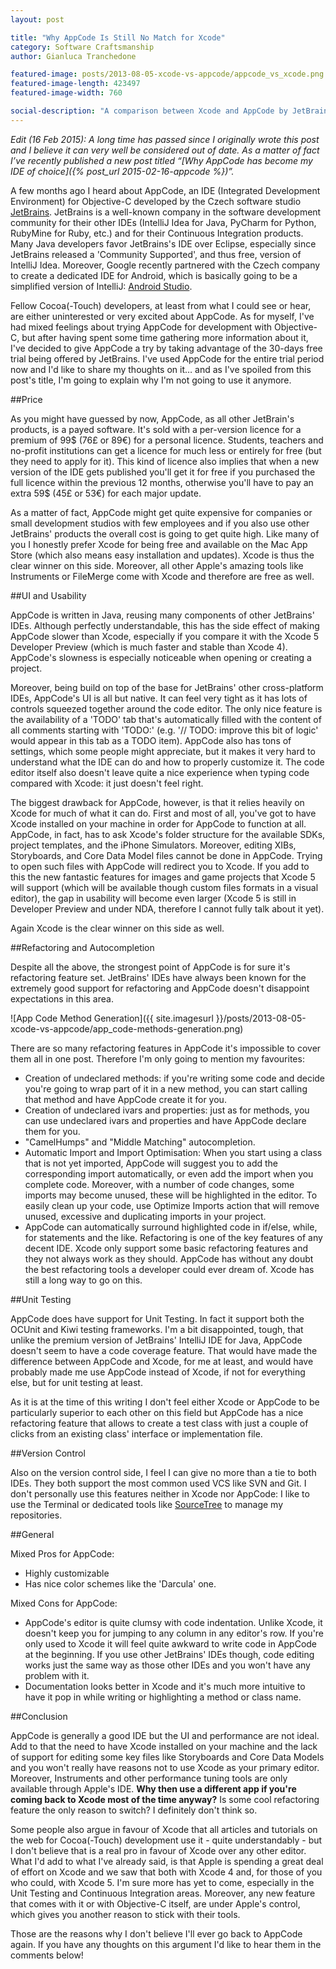 ```yaml
---
layout: post

title: "Why AppCode Is Still No Match for Xcode"
category: Software Craftsmanship
author: Gianluca Tranchedone

featured-image: posts/2013-08-05-xcode-vs-appcode/appcode_vs_xcode.png
featured-image-length: 423497
featured-image-width: 760

social-description: "A comparison between Xcode and AppCode by JetBrains. In this post I argued that Xcode is the must go choice for any Cocoa(-Touch) developer."
---
```


_Edit (16 Feb 2015): A long time has passed since I originally wrote this post and I believe it can very well be considered out of date. As a matter of fact I’ve recently published a new post titled “[Why AppCode has become my IDE of choice]({% post_url 2015-02-16-appcode %})”._

A few months ago I heard about AppCode, an IDE (Integrated Development Environment) for Objective-C developed by the Czech software studio [JetBrains](http://www.jetbrains.com/). JetBrains is a well-known company in the software development community for their other IDEs (IntelliJ Idea for Java, PyCharm for Python, RubyMine for Ruby, etc.) and for their Continuous Integration products. Many Java developers favor JetBrains's IDE over Eclipse, especially since JetBrains released a 'Community Supported', and thus free, version of IntelliJ Idea. Moreover, Google recently partnered with the Czech company to create a dedicated IDE for Android, which is basically going to be a simplified version of IntelliJ: [Android Studio](http://ccbeans.me/179eTAk).

Fellow Cocoa(-Touch) developers, at least from what I could see or hear, are either uninterested or very excited about AppCode. As for myself, I've had mixed feelings about trying AppCode for development with Objective-C, but after having spent some time gathering more information about it, I've decided to give AppCode a try by taking advantage of the 30-days free trial being offered by JetBrains. I've used AppCode for the entire trial period now and I'd like to share my thoughts on it… and as I've spoiled from this post's title, I'm going to explain why I'm not going to use it anymore.

<!-- more -->

##Price

As you might have guessed by now, AppCode, as all other JetBrain's products, is a payed software. It's sold with a per-version licence for a premium of 99$ (76£ or 89€) for a personal licence. Students, teachers and no-profit institutions can get a licence for much less or entirely for free (but they need to apply for it). This kind of licence also implies that when a new version of the IDE gets published you'll get it for free if you purchased the full licence within the previous 12 months, otherwise you'll have to pay an extra 59$ (45£ or 53€) for each major update.

As a matter of fact, AppCode might get quite expensive for companies or small development studios with few employees and if you also use other JetBrains' products the overall cost is going to get quite high. Like many of you I honestly prefer Xcode for being free and available on the Mac App Store (which also means easy installation and updates). Xcode is thus the clear winner on this side. Moreover, all other Apple's amazing tools like Instruments or FileMerge come with Xcode and therefore are free as well.

##UI and Usability

AppCode is written in Java, reusing many components of other JetBrains' IDEs. Although perfectly understandable, this has the side effect of making AppCode slower than Xcode, especially if you compare it with the Xcode 5 Developer Preview (which is much faster and stable than Xcode 4). AppCode's slowness is especially noticeable when opening or creating a project.

Moreover, being build on top of the base for JetBrains' other cross-platform IDEs, AppCode's UI is all but native. It can feel very tight as it has lots of controls squeezed together around the code editor. The only nice feature is the availability of a 'TODO' tab that's automatically filled with the content of all comments starting with 'TODO:' (e.g. '// TODO: improve this bit of logic' would appear in this tab as a TODO item). AppCode also has tons of settings, which some people might appreciate, but it makes it very hard to understand what the IDE can do and how to properly customize it. The code editor itself also doesn't leave quite a nice experience when typing code compared with Xcode: it just doesn't feel right.

The biggest drawback for AppCode, however, is that it relies heavily on Xcode for much of what it can do. First and most of all, you've got to have Xcode installed on your machine in order for AppCode to function at all. AppCode, in fact, has to ask Xcode's folder structure for the available SDKs, project templates, and the iPhone Simulators. Moreover, editing XIBs, Storyboards, and Core Data Model files cannot be done in AppCode. Trying to open such files with AppCode will redirect you to Xcode. If you add to this the new fantastic features for images and game projects that Xcode 5 will support (which will be available though custom files formats in a visual editor), the gap in usability will become even larger (Xcode 5 is still in Developer Preview and under NDA, therefore I cannot fully talk about it yet).

Again Xcode is the clear winner on this side as well.

##Refactoring and Autocompletion

Despite all the above, the strongest point of AppCode is for sure it's refactoring feature set. JetBrains' IDEs have always been known for the extremely good support for refactoring and AppCode doesn't disappoint expectations in this area.

![App Code Method Generation]({{ site.imagesurl }}/posts/2013-08-05-xcode-vs-appcode/app_code-methods-generation.png)

There are so many refactoring features in AppCode it's impossible to cover them all in one post. Therefore I'm only going to mention my favourites:

* Creation of undeclared methods: if you're writing some code and decide you're going to wrap part of it in a new method, you can start calling that method and have AppCode create it for you.
* Creation of undeclared ivars and properties: just as for methods, you can use undeclared ivars and properties and have AppCode declare them for you.
* "CamelHumps" and "Middle Matching" autocompletion.
* Automatic Import and Import Optimisation: When you start using a class that is not yet imported, AppCode will suggest you to add the corresponding import automatically, or even add the import when you complete code. Moreover, with a number of code changes, some imports may become unused, these will be highlighted in the editor. To easily clean up your code, use Optimize Imports action that will remove unused, excessive and duplicating imports in your project.
* AppCode can automatically surround highlighted code in if/else, while, for statements and the like.
Refactoring is one of the key features of any decent IDE. Xcode only support some basic refactoring features and they not always work as they should. AppCode has without any doubt the best refactoring tools a developer could ever dream of. Xcode has still a long way to go on this.

##Unit Testing

AppCode does have support for Unit Testing. In fact it support both the OCUnit and Kiwi testing frameworks. I'm a bit disappointed, tough, that unlike the premium version of JetBrains' IntelliJ IDE for Java, AppCode doesn't seem to have a code coverage feature. That would have made the difference between AppCode and Xcode, for me at least, and would have probably made me use AppCode instead of Xcode, if not for everything else, but for unit testing at least.

As it is at the time of this writing I don't feel either Xcode or AppCode to be particularly superior to each other on this field but AppCode has a nice refactoring feature that allows to create a test class with just a couple of clicks from an existing class' interface or implementation file.

##Version Control

Also on the version control side, I feel I can give no more than a tie to both IDEs. They both support the most common used VCS like SVN and Git. I don't personally use this features neither in Xcode nor AppCode: I like to use the Terminal or dedicated tools like [SourceTree](https://www.atlassian.com/software/sourcetree/overview) to manage my repositories.

##General

Mixed Pros for AppCode:

* Highly customizable
* Has nice color schemes like the 'Darcula' one.

Mixed Cons for AppCode:

* AppCode's editor is quite clumsy with code indentation. Unlike Xcode, it doesn't keep you for jumping to any column in any editor's row. If you're only used to Xcode it will feel quite awkward to write code in AppCode at the beginning. If you use other JetBrains' IDEs though, code editing works just the same way as those other IDEs and you won't have any problem with it.
* Documentation looks better in Xcode and it's much more intuitive to have it pop in while writing or highlighting a method or class name.

##Conclusion

AppCode is generally a good IDE but the UI and performance are not ideal. Add to that the need to have Xcode installed on your machine and the lack of support for editing some key files like Storyboards and Core Data Models and you won't really have reasons not to use Xcode as your primary editor. Moreover, Instruments and other performance tuning tools are only available through Apple's IDE. **Why then use a different app if you're coming back to Xcode most of the time anyway?** Is some cool refactoring feature the only reason to switch? I definitely don't think so.

Some people also argue in favour of Xcode that all articles and tutorials on the web for Cocoa(-Touch) development use it - quite understandably - but I don't believe that is a real pro in favour of Xcode over any other editor. What I'd add to what I've already said, is that Apple is spending a great deal of effort on Xcode and we saw that both with Xcode 4 and, for those of you who could, with Xcode 5. I'm sure more has yet to come, especially in the Unit Testing and Continuous Integration areas. Moreover, any new feature that comes with it or with Objective-C itself, are under Apple's control, which gives you another reason to stick with their tools.

Those are the reasons why I don't believe I'll ever go back to AppCode again. If you have any thoughts on this argument I'd like to hear them in the comments below!